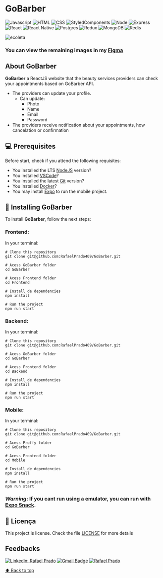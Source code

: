 # **GoBarber**


![Javascript](https://img.shields.io/badge/JavaScript-F7DF1E?style=for-the-badge&logo=javascript&logoColor=black)
![HTML](https://img.shields.io/badge/HTML5-E34F26?style=for-the-badge&logo=html5&logoColor=white)
![CSS](https://img.shields.io/badge/CSS3-1572B6?style=for-the-badge&logo=css3&logoColor=white)
![StyledComponents](https://img.shields.io/badge/styled--components-DB7093?style=for-the-badge&logo=styled-components&logoColor=white)
![Node](https://img.shields.io/badge/Node.js-43853D?style=for-the-badge&logo=node.js&logoColor=white)
![Express](https://img.shields.io/badge/Express.js-404D59?style=for-the-badge)
![React](https://img.shields.io/badge/React-20232A?style=for-the-badge&logo=react&logoColor=61DAFB)
![React Native](https://img.shields.io/badge/React_Native-20232A?style=for-the-badge&logo=react&logoColor=61DAFB)
![Postgres](https://img.shields.io/badge/PostgreSQL-316192?style=for-the-badge&logo=postgresql&logoColor=white)
![Redux](https://img.shields.io/badge/Redux-593D88?style=for-the-badge&logo=redux&logoColor=white)
![MongoDB](https://img.shields.io/badge/MongoDB-4EA94B?style=for-the-badge&logo=mongodb&logoColor=white)
![Redis](https://img.shields.io/badge/Redis-316192?style=for-the-badge&logo=redis&logoColor=white)

<img src="https://i.imgur.com/JfSkDs0.png" alt="ecoleta">

### You can view the remaining images in my [Figma](https://www.figma.com/file/eNWSch2g4SHwntcLuE3sNl/GoBarber?node-id=0%3A1)

## About GoBarber

**GoBarber** a ReactJS website that the beauty services providers can check your appointments based on GoBarber API.

- The providers can update your profile.
  - Can update:
    - Photo
    - Name
    - Email
    - Password
- The providers receive notification about your appointments, how cancelation or confirmation

## 💻 Prerequisites

Before start, check if you attend the following requisites:
* You installed the LTS [NodeJS](https://nodejs.org/en/) version?
* You installed [VSCode](https://code.visualstudio.com/)?
* You installed the latest [Git](https://git-scm.com/) version?
* You installed [Docker](https://www.docker.com/get-started)?
* You may install [Expo](https://expo.io/) to run the mobile project.

## 🚀 Installing GoBarber

To install **GoBarber**, follow the next steps:

### Frontend:

In your terminal:

```
# Clone this repository
git clone git@github.com:RafaelPrado409/GoBarber.git
```
```
# Acess GoBarber folder
cd GoBarber
```
```
# Acess Frontend folder
cd Frontend
```
```
# Install de dependencies
npm install
```
```
# Run the project
npm run start
```
### Backend:

In your terminal:

```
# Clone this repository
git clone git@github.com:RafaelPrado409/GoBarber.git
```
```
# Acess GoBarber folder
cd GoBarber
```
```
# Acess Frontend folder
cd Backend
```
```
# Install de dependencies
npm install
```
```
# Run the project
npm run start
```
### Mobile:

In your terminal:

```
# Clone this repository
git clone git@github.com:RafaelPrado409/GoBarber.git
```
```
# Acess Proffy folder
cd GoBarber
```
```
# Acess Frontend folder
cd Mobile
```
```
# Install de dependencies
npm install
```
```
# Run the project
npm run start
```
### ***Warning***: If you cant run using a emulator, you can run with [Expo Snack](https://snack.expo.io/).

## 📝 Licença

This project is license. Check the file [LICENSE](LICENSE.md) for more details

## Feedbacks

[![Linkedin: Rafael Prado](https://img.shields.io/badge/-RafaelPrado-blue?style=flat-square&logo=Linkedin&logoColor=white&link=LINK-DO-SEU-LINKEDIN)](https://www.linkedin.com/in/rafael-prado-8a40b6132/)
[![Gmail Badge](https://img.shields.io/badge/-santiagorafael409@gmail.com-006bed?style=flat-square&logo=Gmail&logoColor=white&link=mailto:SEU-EMAIL)](mailto:santiagorafael409@gmail.com)
[![Rafael Prado]( https://img.shields.io/github/followers/RafaelPrado409?label=follow&style=social)](https://github.com/RafaelPrado409)

[⬆ Back to top](#Proffy)<br>
